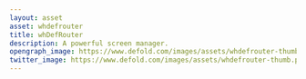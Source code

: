 ```yaml
---
layout: asset
asset: whdefrouter
title: whDefRouter
description: A powerful screen manager.
opengraph_image: https://www.defold.com/images/assets/whdefrouter-thumb.png
twitter_image: https://www.defold.com/images/assets/whdefrouter-thumb.png
---
```

